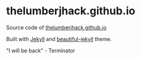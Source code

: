 # thelumberjhack.github.io

Source code of [thelumberjhack.github.io](https://thelumberjhack.github.io)


Built with [Jekyll](https://jekyllrb.com) and [beautiful-jekyll](https://beautifuljekyll.com/) theme.

"I will be back" - Terminator
